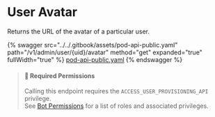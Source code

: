 # User Avatar

Returns the URL of the avatar of a particular user.

{% swagger src="../../.gitbook/assets/pod-api-public.yaml" path="/v1/admin/user/{uid}/avatar" method="get" expanded="true" fullWidth="true" %}
[pod-api-public.yaml](../../.gitbook/assets/pod-api-public.yaml)
{% endswagger %}

> #### 🚧 Required Permissions
>
> Calling this endpoint requires the `ACCESS_USER_PROVISIONING_API` privilege.\
> See [Bot Permissions](https://docs.developers.symphony.com/building-bots-on-symphony/configuration/bot-permissions) for a list of roles and associated privileges.
